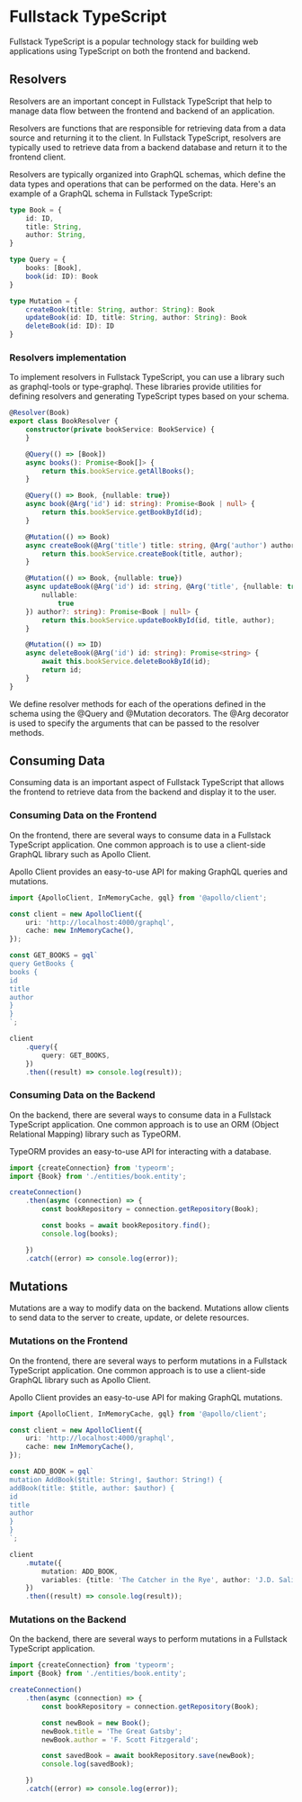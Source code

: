 # Fullstack TypeScript

Fullstack TypeScript is a popular technology stack for building web applications using TypeScript on both the frontend
and backend.

## Resolvers

Resolvers are an important concept in Fullstack TypeScript that help to manage data flow between the
frontend and backend of an application.

Resolvers are functions that are responsible for retrieving data from a data source and returning it to the client. In
Fullstack TypeScript, resolvers are typically used to retrieve data from a backend database and return it to the
frontend client.

Resolvers are typically organized into GraphQL schemas, which define the data types and operations that can be performed
on the data. Here's an example of a GraphQL schema in Fullstack TypeScript:

```typescript
type Book = {
    id: ID,
    title: String,
    author: String,
}

type Query = {
    books: [Book],
    book(id: ID): Book
}

type Mutation = {
    createBook(title: String, author: String): Book
    updateBook(id: ID, title: String, author: String): Book
    deleteBook(id: ID): ID
}
```

### Resolvers implementation

To implement resolvers in Fullstack TypeScript, you can use a library such as graphql-tools or type-graphql. These
libraries provide utilities for defining resolvers and generating TypeScript types based on your schema.

```typescript
@Resolver(Book)
export class BookResolver {
    constructor(private bookService: BookService) {
    }

    @Query(() => [Book])
    async books(): Promise<Book[]> {
        return this.bookService.getAllBooks();
    }

    @Query(() => Book, {nullable: true})
    async book(@Arg('id') id: string): Promise<Book | null> {
        return this.bookService.getBookById(id);
    }

    @Mutation(() => Book)
    async createBook(@Arg('title') title: string, @Arg('author') author: string): Promise<Book> {
        return this.bookService.createBook(title, author);
    }

    @Mutation(() => Book, {nullable: true})
    async updateBook(@Arg('id') id: string, @Arg('title', {nullable: true}) title?: string, @Arg('author', {
        nullable:
            true
    }) author?: string): Promise<Book | null> {
        return this.bookService.updateBookById(id, title, author);
    }

    @Mutation(() => ID)
    async deleteBook(@Arg('id') id: string): Promise<string> {
        await this.bookService.deleteBookById(id);
        return id;
    }
}
```

We define resolver methods for each of the operations defined in the schema using the @Query and @Mutation decorators.
The @Arg decorator is used to specify the arguments that can be passed to the resolver methods.

## Consuming Data

Consuming data is an important aspect of Fullstack TypeScript that allows the frontend to retrieve data from the backend
and display it to the user.

### Consuming Data on the Frontend

On the frontend, there are several ways to consume data in a Fullstack TypeScript application. One common approach is to
use a client-side GraphQL library such as Apollo Client.

Apollo Client provides an easy-to-use API for making GraphQL queries and mutations.

```typescript
import {ApolloClient, InMemoryCache, gql} from '@apollo/client';

const client = new ApolloClient({
    uri: 'http://localhost:4000/graphql',
    cache: new InMemoryCache(),
});

const GET_BOOKS = gql`
query GetBooks {
books {
id
title
author
}
}
`;

client
    .query({
        query: GET_BOOKS,
    })
    .then((result) => console.log(result));
```

### Consuming Data on the Backend

On the backend, there are several ways to consume data in a Fullstack TypeScript application. One common approach is to
use an ORM (Object Relational Mapping) library such as TypeORM.

TypeORM provides an easy-to-use API for interacting with a database.

```typescript
import {createConnection} from 'typeorm';
import {Book} from './entities/book.entity';

createConnection()
    .then(async (connection) => {
        const bookRepository = connection.getRepository(Book);

        const books = await bookRepository.find();
        console.log(books);

    })
    .catch((error) => console.log(error));
```

## Mutations

Mutations are a way to modify data on the backend. Mutations allow clients to send data to the server to create, update,
or delete resources.

### Mutations on the Frontend

On the frontend, there are several ways to perform mutations in a Fullstack TypeScript application. One common approach
is to use a client-side GraphQL library such as Apollo Client.

Apollo Client provides an easy-to-use API for making GraphQL mutations.

```typescript
import {ApolloClient, InMemoryCache, gql} from '@apollo/client';

const client = new ApolloClient({
    uri: 'http://localhost:4000/graphql',
    cache: new InMemoryCache(),
});

const ADD_BOOK = gql`
mutation AddBook($title: String!, $author: String!) {
addBook(title: $title, author: $author) {
id
title
author
}
}
`;

client
    .mutate({
        mutation: ADD_BOOK,
        variables: {title: 'The Catcher in the Rye', author: 'J.D. Salinger'},
    })
    .then((result) => console.log(result));
```

### Mutations on the Backend

On the backend, there are several ways to perform mutations in a Fullstack TypeScript application.

```typescript
import {createConnection} from 'typeorm';
import {Book} from './entities/book.entity';

createConnection()
    .then(async (connection) => {
        const bookRepository = connection.getRepository(Book);

        const newBook = new Book();
        newBook.title = 'The Great Gatsby';
        newBook.author = 'F. Scott Fitzgerald';

        const savedBook = await bookRepository.save(newBook);
        console.log(savedBook);

    })
    .catch((error) => console.log(error));
```
